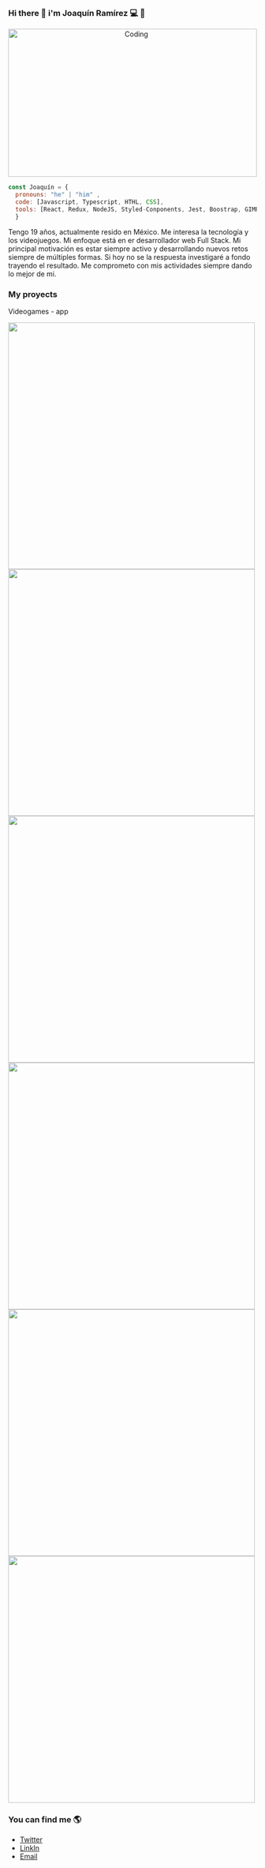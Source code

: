 ### Hi there 👋 i'm Joaquín Ramírez 💻 🚀

<p  align="center">
<img src="https://user-images.githubusercontent.com/91435597/160306234-9f3dd045-319f-4914-ad61-c208746e905e.gif" alt="Coding" width="100%" height="300vh"/>
</p>

```js
const Joaquín = {
  pronouns: "he" | "him" ,
  code: [Javascript, Typescript, HTHL, CSS],
  tools: [React, Redux, NodeJS, Styled-Conponents, Jest, Boostrap, GIMP, Inkscape, ExpressJS],
  }
  ```
Tengo 19 años, actualmente resido en México. Me interesa la tecnología y los videojuegos. Mi enfoque está en er desarrollador web Full Stack.
Mi principal motivación es estar siempre activo y desarrollando nuevos retos siempre de múltiples formas.
Si hoy no se la respuesta investigaré a fondo trayendo el resultado.
Me comprometo con mis actividades siempre dando lo mejor de mi.

### My proyects
Videogames - app
<div>
  <div>
    <img valign="top" src="https://user-images.githubusercontent.com/91435597/160327323-dff062a9-5279-490c-b537-7ca1316f56ce.jpg" width="500vw" /></td>
    <img valign="top" src="https://user-images.githubusercontent.com/91435597/160327611-c81f0429-264a-40b6-bc61-7b7990fb4569.jpg" width="500vw" /></td>
    <img valign="top" src="https://user-images.githubusercontent.com/91435597/160327845-fd334666-df79-41a9-9bd0-4add5ecd94b6.jpg" width="500vw" /></td>
    <img valign="top" src="https://user-images.githubusercontent.com/91435597/160328831-468841a8-c9ef-4738-a977-d8c33de78df0.jpg" width="500vw" /></td>
    <img valign="top" src="https://user-images.githubusercontent.com/91435597/160328872-ee6a9671-8750-4867-9d62-17dfd9744c36.jpg" width="500vw" /></td>
    <img valign="top" src="https://user-images.githubusercontent.com/91435597/160328932-09fa6c8a-7a9c-4d32-8803-a14eef0b5323.jpg" width="500vw" /></td>
  </div>
</div>


  ### You can find me :earth_americas:
  - [Twitter](https://twitter.com/JoaquinR588)
  - [LinkIn](https://www.linkedin.com/in/joaquin58/)
  - <a href="mailto:emersonpess011108@gmail.com?">Email</a>
  
<!--
**Joaquin58/Joaquin58** is a ✨ _special_ ✨ repository because its `README.md` (this file) appears on your GitHub profile.
email image <img src="https://img.shields.io/badge/gmail-%23DD0031.svg?&style=for-the-badge&logo=gmail&logoColor=white"/>
Here are some ideas to get you started:

- 🔭 I’m currently working on ...
- 🌱 I’m currently learning ...
- 👯 I’m looking to collaborate on ...
- 🤔 I’m looking for help with ...
- 💬 Ask me about ...
- 📫 How to reach me: ...
- 😄 Pronouns: ...
- ⚡ Fun fact: ...
-->
